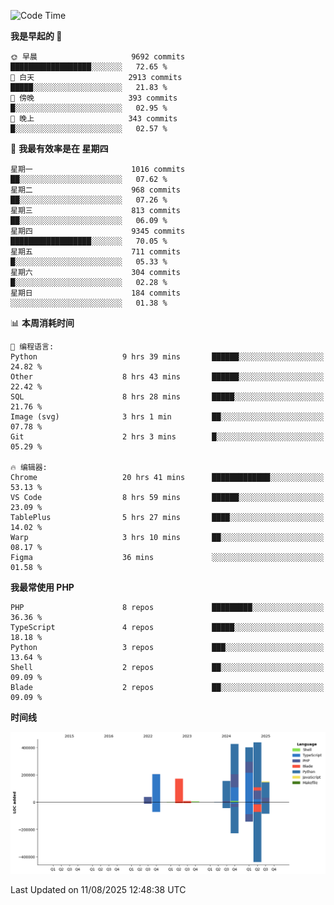 <!--START_SECTION:waka-->
![Code Time](http://img.shields.io/badge/Code%20Time-3%2C981%20hrs%205%20mins-blue)

**我是早起的 🐤** 

```text
🌞 早晨                     9692 commits        ██████████████████░░░░░░░   72.65 % 
🌆 白天                     2913 commits        █████░░░░░░░░░░░░░░░░░░░░   21.83 % 
🌃 傍晚                     393 commits         █░░░░░░░░░░░░░░░░░░░░░░░░   02.95 % 
🌙 晚上                     343 commits         █░░░░░░░░░░░░░░░░░░░░░░░░   02.57 % 
```
📅 **我最有效率是在 星期四** 

```text
星期一                      1016 commits        ██░░░░░░░░░░░░░░░░░░░░░░░   07.62 % 
星期二                      968 commits         ██░░░░░░░░░░░░░░░░░░░░░░░   07.26 % 
星期三                      813 commits         ██░░░░░░░░░░░░░░░░░░░░░░░   06.09 % 
星期四                      9345 commits        ██████████████████░░░░░░░   70.05 % 
星期五                      711 commits         █░░░░░░░░░░░░░░░░░░░░░░░░   05.33 % 
星期六                      304 commits         █░░░░░░░░░░░░░░░░░░░░░░░░   02.28 % 
星期日                      184 commits         ░░░░░░░░░░░░░░░░░░░░░░░░░   01.38 % 
```


📊 **本周消耗时间** 

```text
💬 编程语言: 
Python                   9 hrs 39 mins       ██████░░░░░░░░░░░░░░░░░░░   24.82 % 
Other                    8 hrs 43 mins       ██████░░░░░░░░░░░░░░░░░░░   22.42 % 
SQL                      8 hrs 28 mins       █████░░░░░░░░░░░░░░░░░░░░   21.76 % 
Image (svg)              3 hrs 1 min         ██░░░░░░░░░░░░░░░░░░░░░░░   07.78 % 
Git                      2 hrs 3 mins        █░░░░░░░░░░░░░░░░░░░░░░░░   05.29 % 

🔥 编辑器: 
Chrome                   20 hrs 41 mins      █████████████░░░░░░░░░░░░   53.13 % 
VS Code                  8 hrs 59 mins       ██████░░░░░░░░░░░░░░░░░░░   23.09 % 
TablePlus                5 hrs 27 mins       ████░░░░░░░░░░░░░░░░░░░░░   14.02 % 
Warp                     3 hrs 10 mins       ██░░░░░░░░░░░░░░░░░░░░░░░   08.17 % 
Figma                    36 mins             ░░░░░░░░░░░░░░░░░░░░░░░░░   01.58 % 
```

**我最常使用 PHP** 

```text
PHP                      8 repos             █████████░░░░░░░░░░░░░░░░   36.36 % 
TypeScript               4 repos             █████░░░░░░░░░░░░░░░░░░░░   18.18 % 
Python                   3 repos             ███░░░░░░░░░░░░░░░░░░░░░░   13.64 % 
Shell                    2 repos             ██░░░░░░░░░░░░░░░░░░░░░░░   09.09 % 
Blade                    2 repos             ██░░░░░░░░░░░░░░░░░░░░░░░   09.09 % 
```



**时间线**

![Lines of Code chart](https://raw.githubusercontent.com/abrahamgreyson/abrahamgreyson/main/assets/bar_graph.png)


 Last Updated on 11/08/2025 12:48:38 UTC
<!--END_SECTION:waka-->
